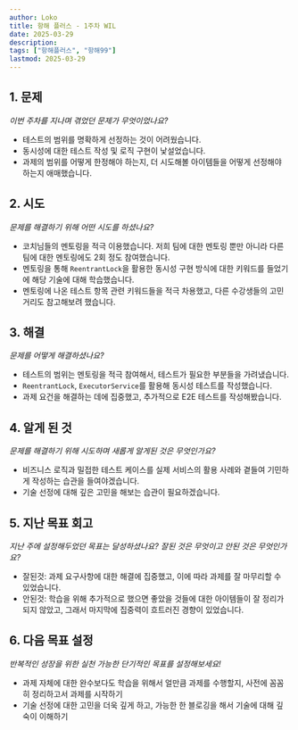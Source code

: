 ```yaml
---
author: Loko
title: 항해 플러스 - 1주차 WIL
date: 2025-03-29
description:
tags: ["항해플러스", "항해99"]
lastmod: 2025-03-29
---
```


## 1. 문제

*이번 주차를 지나며 겪었던 문제가 무엇이었나요?*

- 테스트의 범위를 명확하게 선정하는 것이 어려웠습니다.
- 동시성에 대한 테스트 작성 및 로직 구현이 낯설었습니다.
- 과제의 범위를 어떻게 한정해야 하는지, 더 시도해볼 아이템들을 어떻게 선정해야 하는지 애매했습니다.

## 2. 시도

*문제를 해결하기 위해 어떤 시도를 하셨나요?*

- 코치님들의 멘토링을 적극 이용했습니다. 저희 팀에 대한 멘토링 뿐만 아니라 다른 팀에 대한 멘토링에도 2회 정도 참여했습니다.
- 멘토링을 통해 `ReentrantLock`을 활용한 동시성 구현 방식에 대한 키워드를 들었기에 해당 기술에 대해 학습했습니다.
- 멘토링에 나온 테스트 항목 관련 키워드들을 적극 차용했고, 다른 수강생들의 고민거리도 참고해보려 했습니다.

## 3. 해결

*문제를 어떻게 해결하셨나요?*

- 테스트의 범위는 멘토링을 적극 참여해서, 테스트가 필요한 부분들을 가려냈습니다.
- `ReentrantLock`, `ExecutorService`를 활용해 동시성 테스트를 작성했습니다.
- 과제 요건을 해결하는 데에 집중했고, 추가적으로 E2E 테스트를 작성해봤습니다.

## 4. 알게 된 것

*문제를 해결하기 위해 시도하며 새롭게 알게된 것은 무엇인가요?*

- 비즈니스 로직과 밀접한 테스트 케이스를 실제 서비스의 활용 사례와 곁들여 기민하게 작성하는 습관을 들여야겠습니다.
- 기술 선정에 대해 깊은 고민을 해보는 습관이 필요하겠습니다.

## 5. 지난 목표 회고

*지난 주에 설정해두었던 목표는 달성하셨나요? 잘된 것은 무엇이고 안된 것은 무엇인가요?*

- 잘된것: 과제 요구사항에 대한 해결에 집중했고, 이에 따라 과제를 잘 마무리할 수 있었습니다.
- 안된것: 학습을 위해 추가적으로 했으면 좋았을 것들에 대한 아이템들이 잘 정리가 되지 않았고, 그래서 마지막에 집중력이 흐트러진 경향이 있었습니다.

## 6. 다음 목표 설정

*반복적인 성장을 위한 실천 가능한 단기적인 목표를 설정해보세요!*

- 과제 자체에 대한 완수보다도 학습을 위해서 얼만큼 과제를 수행할지, 사전에 꼼꼼히 정리하고서 과제를 시작하기
- 기술 선정에 대한 고민을 더욱 깊게 하고, 가능한 한 블로깅을 해서 기술에 대해 깊숙이 이해하기
